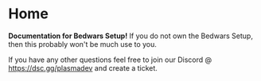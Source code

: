 # Home

**Documentation for Bedwars Setup!** If you do not own the Bedwars Setup, then this probably won't be much use to you.&#x20;

If you have any other questions feel free to join our Discord @ https://dsc.gg/plasmadev and create a ticket.
